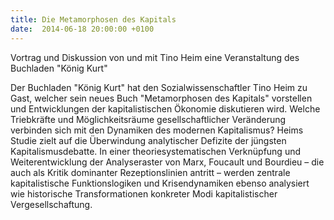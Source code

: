 ```yaml
---
title: Die Metamorphosen des Kapitals
date:  2014-06-18 20:00:00 +0100
---
```


Vortrag und Diskussion von und mit Tino Heim eine Veranstaltung des Buchladen "König Kurt"



Der Buchladen "König Kurt" hat den Sozialwissenschaftler Tino Heim zu
Gast, welcher sein neues Buch "Metamorphosen des Kapitals" vorstellen und
Entwicklungen der kapitalistischen Ökonomie diskutieren wird. Welche
Triebkräfte und Möglichkeitsräume gesellschaftlicher Veränderung verbinden
sich mit den Dynamiken des modernen Kapitalismus? Heims Studie zielt auf
die Überwindung analytischer Defizite der jüngsten Kapitalismusdebatte. In
einer theoriesystematischen Verknüpfung und Weiterentwicklung der
Analyseraster von Marx, Foucault und Bourdieu – die auch als Kritik
dominanter Rezeptionslinien antritt – werden zentrale kapitalistische
Funktionslogiken und Krisendynamiken ebenso analysiert wie historische
Transformationen konkreter Modi kapitalistischer Vergesellschaftung.


